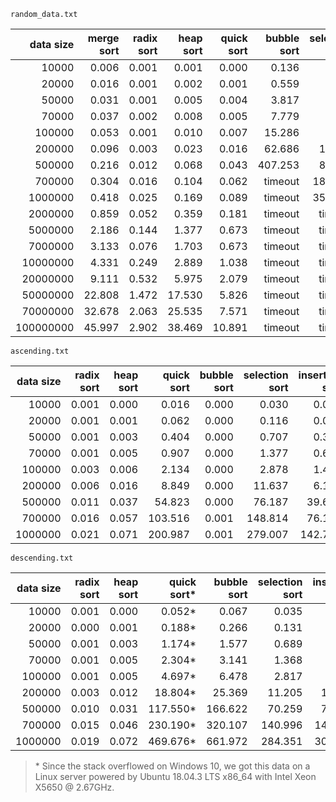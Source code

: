 `random_data.txt`

| data size | merge sort | radix sort | heap sort | quick sort | bubble sort | selection sort | insertion sort |
| --------: | ---------: | --------: | ---------: | ----------: | ----------: | ----------: | ----------: |
| 10000     | 0.006 | 0.001      | 0.001 | 0.000  |0.136|0.035|0.024|
| 20000 | 0.016 | 0.001  | 0.002 | 0.001  |0.559|0.119|0.090|
| 50000 | 0.031 | 0.001  | 0.005 | 0.004  |3.817|0.826|0.648|
| 70000 | 0.037 | 0.002  | 0.008 | 0.005  |7.779|1.668|1.265|
| 100000 | 0.053 | 0.001  | 0.010 | 0.007  |15.286|3.428|2.651|
| 200000 | 0.096 | 0.003 | 0.023 | 0.016 |62.686|14.200|10.725|
| 500000 | 0.216 | 0.012 | 0.068 | 0.043 |407.253|82.481|67.285|
| 700000 | 0.304 | 0.016 | 0.104 | 0.062 |timeout|182.407|140.434|
| 1000000 | 0.418 | 0.025 | 0.169 | 0.089 |timeout|358.780|300.277|
| 2000000 | 0.859 | 0.052 | 0.359 | 0.181 |timeout|timeout|timeout|
| 5000000 | 2.186 | 0.144 | 1.377 | 0.673 |timeout|timeout|timeout|
| 7000000 | 3.133 | 0.076 | 1.703 | 0.673 |timeout|timeout|timeout|
| 10000000 | 4.331 | 0.249 | 2.889 | 1.038 |timeout|timeout|timeout|
| 20000000 | 9.111 | 0.532 | 5.975 | 2.079 |timeout|timeout|timeout|
| 50000000 | 22.808 | 1.472 | 17.530 | 5.826 |timeout|timeout|timeout|
| 70000000 | 32.678 | 2.063 | 25.535 | 7.571 |timeout|timeout|timeout|
| 100000000 | 45.997 | 2.902 | 38.469 | 10.891 |timeout|timeout|timeout|

`ascending.txt`

| data size | radix sort | heap sort | quick sort | bubble sort | selection sort | insertion sort |
| --------: | ---------: | --------: | ---------: | ----------: | ----------: | --------: |
| 10000     | 0.001      | 0.000     | 0.016      | 0.000 | 0.030 |0.016|
| 20000 | 0.001  | 0.001 | 0.062  | 0.000 | 0.116 |0.057|
| 50000 | 0.001  | 0.003 | 0.404 | 0.000 | 0.707 |0.352|
| 70000 | 0.001 | 0.005 | 0.907 | 0.000 | 1.377 |0.687|
| 100000 | 0.003 | 0.006 | 2.134 | 0.000 | 2.878 |1.487|
| 200000 | 0.006 | 0.016 | 8.849 | 0.000 | 11.637 |6.106|
| 500000 | 0.011 | 0.037 | 54.823 | 0.000 | 76.187 |39.644|
| 700000 | 0.016 | 0.057 | 103.516 | 0.001 | 148.814 |76.178|
| 1000000 | 0.021 | 0.071 | 200.987 | 0.001 | 279.007 |142.795|

`descending.txt`

| data size | radix sort | heap sort | quick sort* | bubble sort | selection sort | insertion sort |
| --------: | ---------: | --------: | ----------: | ----------: | -------------: | -------------: |
|     10000 |      0.001 |     0.000 |      0.052* |       0.067 |          0.035 |          0.034 |
|     20000 |      0.000 |     0.001 |      0.188* |       0.266 |          0.131 |          0.122 |
|     50000 |      0.001 |     0.003 |      1.174* |       1.577 |          0.689 |          0.714 |
|     70000 |      0.001 |     0.005 |      2.304* |       3.141 |          1.368 |          1.396 |
|    100000 |      0.001 |     0.005 |      4.697* |       6.478 |          2.817 |          2.940 |
|    200000 |      0.003 |     0.012 |     18.804* |      25.369 |         11.205 |         12.012 |
|    500000 |      0.010 |     0.031 |    117.550* |     166.622 |         70.259 |         76.886 |
|    700000 |      0.015 |     0.046 |    230.190* |     320.107 |        140.996 |        149.185 |
|   1000000 |      0.019 |     0.072 |    469.676* |     661.972 |        284.351 |        309.463 |

> \* Since the stack overflowed on Windows 10, we got this data on a Linux server powered by Ubuntu 18.04.3 LTS x86_64 with Intel Xeon X5650 @ 2.67GHz.